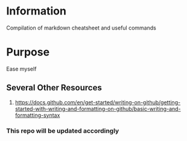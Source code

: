 # Information
Compilation of markdown cheatsheet and useful commands

# Purpose
Ease myself

## Several Other Resources
1. https://docs.github.com/en/get-started/writing-on-github/getting-started-with-writing-and-formatting-on-github/basic-writing-and-formatting-syntax





### This repo will be updated accordingly

